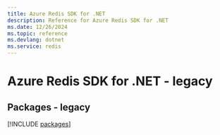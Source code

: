 ```yaml
---
title: Azure Redis SDK for .NET
description: Reference for Azure Redis SDK for .NET
ms.date: 12/26/2024
ms.topic: reference
ms.devlang: dotnet
ms.service: redis
---
```

# Azure Redis SDK for .NET - legacy
## Packages - legacy
[!INCLUDE [packages](redis-index.md)]